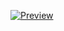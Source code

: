 [![Preview](https://img.youtube.com/vi/dktxyJApyY4/maxresdefault.jpg)](https://youtu.be/dktxyJApyY4)
